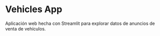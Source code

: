 # Vehicles App

Aplicación web hecha con Streamlit para explorar datos de anuncios de venta de vehículos.
